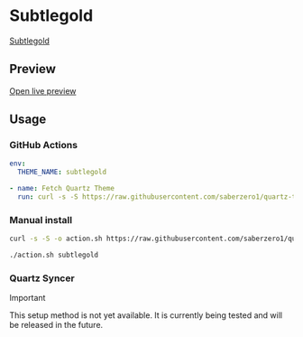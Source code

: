 # Subtlegold

[Subtlegold](#)

## Preview

[Open live preview](https://quartz-themes.github.io/subtlegold/)

## Usage

### GitHub Actions

```yaml
env:
  THEME_NAME: subtlegold
```

```yaml
- name: Fetch Quartz Theme
  run: curl -s -S https://raw.githubusercontent.com/saberzero1/quartz-themes/master/action.sh | bash -s -- $THEME_NAME
```

### Manual install

```bash
curl -s -S -o action.sh https://raw.githubusercontent.com/saberzero1/quartz-themes/master/action.sh

./action.sh subtlegold
```

### Quartz Syncer

> [!IMPORTANT]
> This setup method is not yet available. It is currently being tested and will be released in the future.
